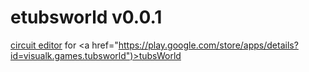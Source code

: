 # etubsworld v0.0.1

<a href="http://hrzmkr.com/tubsworld/etubsworld">circuit editor</a> for <a href="https://play.google.com/store/apps/details?id=visualk.games.tubsworld")>tubsWorld</a>

